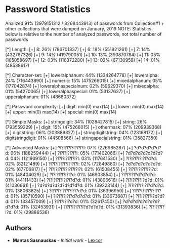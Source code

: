 # Password Statistics

Analized 91% (2979151312 / 3268443913) of passwords from Collection#1 + other collections that were dumped on January, 2019
NOTE: Statistics below is relative to the number of analyzed passwords, not total number of passwords

[*] Length:
[+]                         8: 26% (786701337)
[+]                         6: 18% (551921261)
[+]                         7: 14% (432767326)
[+]                         9: 14% (419790051)
[+]                        10: 13% (390870784)
[+]                        11: 05% (165058697)
[+]                        12: 03% (116372280)
[+]                        13: 02% (67130959)
[+]                        14: 01% (48538617)

[*] Character-set:
[+]             loweralphanum: 44% (1334264778)
[+]                loweralpha: 24% (716443890)
[+]                   numeric: 15% (475266015)
[+]             mixedalphanum: 05% (177042874)
[+]      loweralphaspecialnum: 02% (59629370)
[+]                mixedalpha: 01% (54270065)
[+]         loweralphaspecial: 01% (53137637)
[+]             upperalphanum: 01% (48660372)

[*] Password complexity:
[+]                     digit: min(0) max(14)
[+]                     lower: min(0) max(14)
[+]                     upper: min(0) max(14)
[+]                   special: min(0) max(14)

[*] Simple Masks:
[+]               stringdigit: 34% (1028427815)
[+]                    string: 26% (793559229)
[+]                     digit: 15% (475266015)
[+]                 othermask: 07% (209939368)
[+]               digitstring: 06% (203889327)
[+]         stringdigitstring: 04% (123168172)
[+]          digitstringdigit: 01% (44508566)
[+]       stringspecialstring: 01% (35827350)

[*] Advanced Masks:
[+]          ?l?l?l?l?l?l?l?l: 07% (226985287)
[+]              ?d?d?d?d?d?d: 06% (188259444)
[+]              ?l?l?l?l?l?l: 05% (171402066)
[+]          ?d?d?d?d?d?d?d?d: 04% (121909150)
[+]            ?l?l?l?l?l?l?l: 03% (117641530)
[+]          ?l?l?l?l?l?l?d?d: 02% (82121489)
[+]        ?l?l?l?l?l?l?l?l?l: 02% (72849880)
[+]            ?d?d?d?d?d?d?d: 02% (67706817)
[+]      ?l?l?l?l?l?l?l?l?l?l: 02% (61508455)
[+]          ?l?l?l?l?l?l?l?d: 01% (48404029)
[+]            ?l?l?l?l?l?l?d: 01% (46903854)
[+]          ?l?l?l?l?d?d?d?d: 01% (44111433)
[+]        ?l?l?l?l?l?l?l?d?d: 01% (43896616)
[+]            ?l?l?l?l?l?d?d: 01% (41036661)
[+]        ?d?d?d?d?d?d?d?d?d: 01% (39223144)
[+]        ?l?l?l?l?l?l?d?d?d: 01% (38063825)
[+]      ?l?l?l?l?l?l?l?l?d?d: 01% (36396950)
[+]        ?l?l?l?l?l?l?l?l?d: 01% (35710590)
[+]        ?l?l?l?l?l?d?d?d?d: 01% (33673687)
[+]          ?l?l?l?l?l?d?d?d: 01% (33457009)
[+]              ?l?l?l?l?d?d: 01% (32617450)
[+]      ?d?d?d?d?d?d?d?d?d?d: 01% (32453931)
[+]      ?l?l?l?l?l?l?d?d?d?d: 01% (31393836)
[+]              ?l?l?l?l?l?d: 01% (29886536)

## Authors

* **Mantas Sasnauskas** - *Initial work* - [Lexcor](https://github.com/Lexcor)
